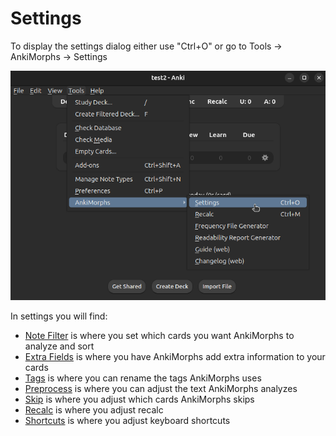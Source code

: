 # Settings

To display the settings dialog either use "Ctrl+O" or go to Tools -> AnkiMorphs -> Settings

![settings_menu.png](../../img/settings_menu.png)

In settings you will find:

* [Note Filter](settings/note-filter.md) is where you set which cards you want AnkiMorphs to analyze and sort
* [Extra Fields](settings/extra-fields.md) is where you have AnkiMorphs add extra information to your cards
* [Tags](settings/tags.md) is where you can rename the tags AnkiMorphs uses
* [Preprocess](settings/preprocess) is where you can adjust the text AnkiMorphs analyzes  
* [Skip](settings/skip.md) is where you adjust which cards AnkiMorphs skips
* [Recalc](settings/recalc.md) is where you adjust recalc
* [Shortcuts](settings/shortcuts.md) is where you adjust keyboard shortcuts
